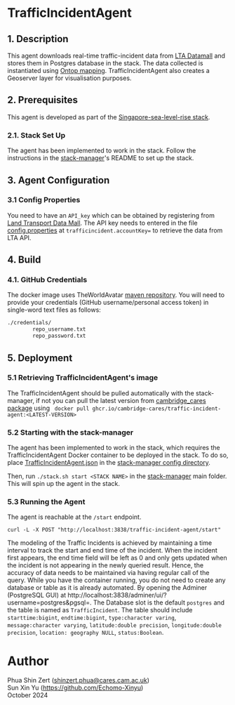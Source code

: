 # TrafficIncidentAgent
## 1. Description

This agent downloads real-time traffic-incident data from [LTA Datamall](https://datamall.lta.gov.sg/content/datamall/en.html) and stores them in Postgres database in the stack. The data collected is instantiated using [Ontop mapping](inputs/trafficincident.obda). TrafficIncidentAgent also creates a Geoserver layer for visualisation purposes.  

## 2. Prerequisites

This agent is developed as part of the [Singapore-sea-level-rise stack](https://github.com/cambridge-cares/TheWorldAvatar/tree/main/Deploy/stacks/Singapore-sea-level-rise). 

### 2.1. Stack Set Up
The agent has been implemented to work in the stack. Follow the instructions in the [stack-manager]'s README to set up the stack.

## 3. Agent Configuration
### 3.1 Config Properties
You need to have an `API_key` which can be obtained by registering from [Land Transport Data Mall](https://datamall.lta.gov.sg/content/datamall/en/request-for-api.html). The API key needs to entered in the file [config.properties](inputs/config.properties) at `trafficincident.accountKey=` to retrieve the data from LTA API.

## 4. Build
### 4.1. GitHub Credentials
The docker image uses TheWorldAvatar [maven repository](https://maven.pkg.github.com/cambridge-cares/TheWorldAvatar/`).
You will need to provide your credentials (GitHub username/personal access token) in single-word text files as follows:

```bash
./credentials/
        repo_username.txt
        repo_password.txt
```
## 5. Deployment

### 5.1 Retrieving TrafficIncidentAgent's image

The TrafficIncidentAgent should be pulled automatically with the stack-manager, if not you can pull the latest version from [cambridge_cares package](https://github.com/orgs/cambridge-cares/packages/container/package/traffic-incident-agent) using ` docker pull ghcr.io/cambridge-cares/traffic-incident-agent:<LATEST-VERSION>`

### 5.2 Starting with the stack-manager

The agent has been implemented to work in the stack, which requires the TrafficIncidentAgent Docker container to be deployed in the stack. To do so, place [TrafficIncidentAgent.json](stack-manager-config/inputs/config/services/TrafficIncidentAgent.json) in the [stack-manager config directory].

Then, run `./stack.sh start <STACK NAME>` in the [stack-manager] main folder. This will spin up the agent in the stack.

### 5.3 Running the Agent

The agent is reachable at the `/start` endpoint.

```
curl -L -X POST "http://localhost:3838/traffic-incident-agent/start"
```

The modeling of the Traffic Incidents is achieved by maintaining a time interval to track the start and end time of the incident. When the incident first appears, the end time field will be left as 0 and only gets updated when the incident is not appearing in the newly queried result. Hence, the accuracy of data needs to be maintained via having regular call of the query. While you have the container running, you do not need to create any database or table as it is already automated. By opening the Adminer (PostgreSQL GUI) at http://localhost:3838/adminer/ui/?username=postgres&pgsql=. The Database slot is the default `postgres` and the table is named as `TrafficIncident`. The table should include `starttime:bigint`, `endtime:bigint`, `type:character varing`, `message:character varying`, `latitude:double precision`, `longitude:double precision`, `location: geography NULL`, `status:Boolean`.

# Author 
Phua Shin Zert (shinzert.phua@cares.cam.ac.uk) <br>
Sun Xin Yu (https://github.com/Echomo-Xinyu) <br>
October 2024 


[stack-data-uploader]: https://github.com/TheWorldAvatar/stack/tree/main/stack-data-uploader
[stack-manager]: https://github.com/TheWorldAvatar/stack/tree/main/stack-manager
[stack-manager config directory]: https://github.com/TheWorldAvatar/stack/tree/main/stack-manager/inputs/config/services